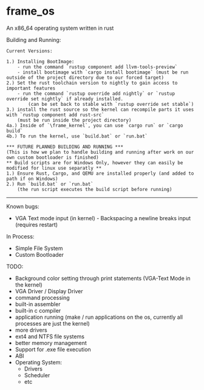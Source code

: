 # frame_os
An x86_64 operating system written in rust

Building and Running:

```
Current Versions:

1.) Installing BootImage:
    - run the command `rustup component add llvm-tools-preview`
    - install bootimage with `cargo install bootimage` (must be run outside of the project directory due to our forced target)
2.) Set the rust toolchain version to nightly to gain access to important features
    - run the command `rustup override add nightly` or `rustup override set nightly` if already installed.
        (can be set back to stable with `rustup override set stable`)
3.) install the rust source so the kernel can recompile parts it uses with `rustup component add rust-src` 
    (must be run inside the project directory)
4a.) Inside of `\frame_kernel`, you can use `cargo run` or `cargo build`
4b.) To run the kernel, use `build.bat` or `run.bat`
```

```
*** FUTURE PLANNED BUILDING AND RUNNING ***
(This is how we plan to handle building and running after work on our own custom bootloader is finished)
** Build scripts are for Windows Only, however they can easily be modified for linux use separatly **
1.) Ensure Rust, Cargo, and QEMU are installed properly (and added to path if on Windows)
2.) Run `build.bat` or `run.bat` 
    (the run script executes the build script before running)
```

----------------
Known bugs:

 - VGA Text mode input (in kernel) - Backspacing a newline breaks input (requires restart)
 
In Process:

 - Simple File System
 - Custom Bootloader

TODO:
 - Background color setting through print statements (VGA-Text Mode in the kernel)
 - VGA Driver / Display Driver
 - command processing
 - built-in assembler
 - built-in c compiler
 - application running (make / run applications on the os, currently all processes are just the kernel)
 - more drivers
 - ext4 and NTFS file systems
 - better memory management
 - Support for .exe file execution
 - ABI
 - Operating System:
   * Drivers
   * Scheduler
   * etc